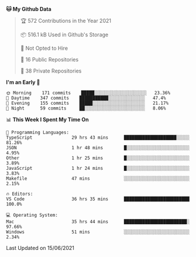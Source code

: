 <!--START_SECTION:waka-->
**🐱 My Github Data** 

> 🏆 572 Contributions in the Year 2021
 > 
> 📦 516.1 kB Used in Github's Storage 
 > 
> 🚫 Not Opted to Hire
 > 
> 📜 16 Public Repositories 
 > 
> 🔑 38 Private Repositories  
 > 
**I'm an Early 🐤** 

```text
🌞 Morning    171 commits    █████░░░░░░░░░░░░░░░░░░░░   23.36% 
🌆 Daytime    347 commits    ███████████░░░░░░░░░░░░░░   47.4% 
🌃 Evening    155 commits    █████░░░░░░░░░░░░░░░░░░░░   21.17% 
🌙 Night      59 commits     ██░░░░░░░░░░░░░░░░░░░░░░░   8.06%

```


📊 **This Week I Spent My Time On** 

```text
💬 Programming Languages: 
TypeScript               29 hrs 43 mins      ████████████████████░░░░░   81.26% 
JSON                     1 hr 48 mins        █░░░░░░░░░░░░░░░░░░░░░░░░   4.95% 
Other                    1 hr 25 mins        █░░░░░░░░░░░░░░░░░░░░░░░░   3.89% 
JavaScript               1 hr 24 mins        █░░░░░░░░░░░░░░░░░░░░░░░░   3.83% 
Makefile                 47 mins             ░░░░░░░░░░░░░░░░░░░░░░░░░   2.15%

🔥 Editors: 
VS Code                  36 hrs 35 mins      █████████████████████████   100.0%

💻 Operating System: 
Mac                      35 hrs 44 mins      ████████████████████████░   97.66% 
Windows                  51 mins             ░░░░░░░░░░░░░░░░░░░░░░░░░   2.34%

```


 Last Updated on 15/06/2021
<!--END_SECTION:waka-->

